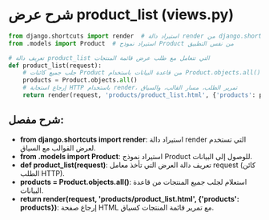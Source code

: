 # شرح عرض product_list (views.py)

```python
from django.shortcuts import render  # استيراد دالة render من django.shortcuts لعرض القوالب
from .models import Product  # استيراد نموذج Product من نفس التطبيق

# تعريف دالة product_list التي تتعامل مع طلب عرض قائمة المنتجات
def product_list(request):
    # جلب جميع كائنات Product من قاعدة البيانات باستخدام Product.objects.all()
    products = Product.objects.all()
    # إرجاع استجابة HTTP باستخدام render، تمرير الطلب، مسار القالب، والسياق
    return render(request, 'products/product_list.html', {'products': products})
```

## شرح مفصل:
- **from django.shortcuts import render**: استيراد دالة render التي تستخدم لعرض القوالب مع السياق.
- **from .models import Product**: استيراد نموذج Product للوصول إلى البيانات.
- **def product_list(request)**: تعريف دالة العرض التي تأخذ معامل request (كائن الطلب HTTP).
- **products = Product.objects.all()**: استعلام لجلب جميع المنتجات من قاعدة البيانات.
- **return render(request, 'products/product_list.html', {'products': products})**: إرجاع صفحة HTML مع تمرير قائمة المنتجات كسياق.